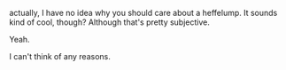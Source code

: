 actually, I have no idea why you should care
about a heffelump. It sounds kind of cool,
though? Although that's pretty subjective.

Yeah.

I can't think of any reasons.
